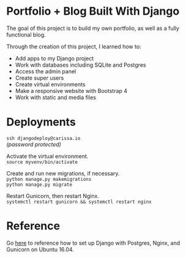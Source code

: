 # Portfolio + Blog Built With Django

The goal of this project is to build my own portfolio, as well as a fully functional blog.

Through the creation of this project, I learned how to:
  * Add apps to my Django project
  * Work with databases including SQLite and Postgres
  * Access the admin panel
  * Create super users 
  * Create virtual environments 
  * Make a responsive website with Bootstrap 4
  * Work with static and media files 

# Deployments

`ssh djangodeploy@carissa.io`<br>
_(password protected)_

Activate the virtual environment.<br>
`source myvenv/bin/activate`

Create and run new migrations, if necessary.<br>
`python manage.py makemigrations`<br>
`python manage.py migrate`

Restart Gunicorn, then restart Nginx.<br>
`systemctl restart gunicorn && systemctl restart nginx`

# Reference
Go [here](https://www.digitalocean.com/community/tutorials/how-to-set-up-django-with-postgres-nginx-and-gunicorn-on-ubuntu-16-04) to reference how to set up Django with Postgres, Nginx, and Gunicorn on Ubuntu 16.04.
